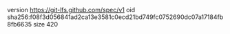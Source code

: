 version https://git-lfs.github.com/spec/v1
oid sha256:f08f3d056841ad2ca13e3581c0ecd21bd749fc0752690dc07a17184fb8fb6635
size 420
